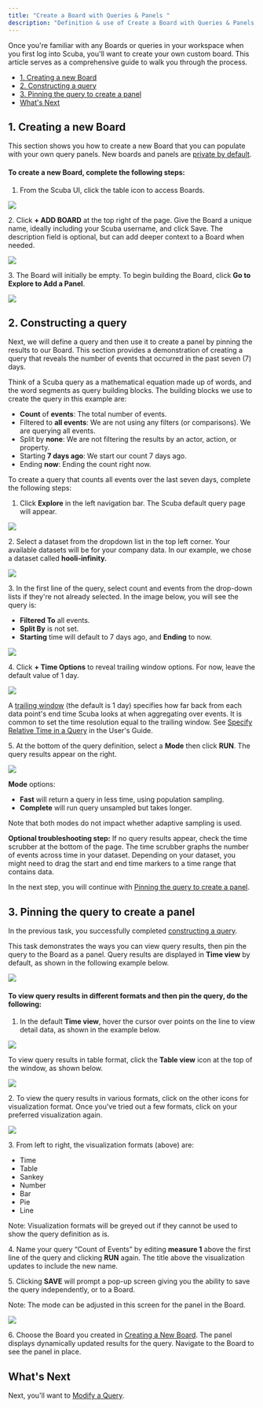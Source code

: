 ```yaml
---
title: "Create a Board with Queries & Panels "
description: "Definition & use of Create a Board with Queries & Panels "
---
```

Once you're familiar with any Boards or queries in your workspace when you first log into Scuba, you'll want to create your own custom board. This article serves as a comprehensive guide to walk you through the process.

- [1\. Creating a new Board](#1-creating-a-new-board)
- [2\. Constructing a query](#2-constructing-a-query)
- [3\. Pinning the query to create a panel](#3-pinning-the-query-to-create-a-panel)
- [What's Next](#whats-next)

## 1\. Creating a new Board

This section shows you how to create a new Board that you can populate with your own query panels. New boards and panels are [private by default](../../scuba-guides/scuba-user-guides/manage-your-created-objects/share-an-object-with-other-users).

#### To create a new Board, complete the following steps:

1. From the Scuba UI, click the table icon to access Boards.

![](./attachments/boards.png)

2\. Click **\+ ADD BOARD** at the top right of the page. Give the Board a unique name, ideally including your Scuba username, and click Save. The description field is optional, but can add deeper context to a Board when needed.

![](./attachments/Screenshot%202023-03-15%20at%205.15.41%20PM.png)

3\. The Board will initially be empty. To begin building the Board, click **Go to Explore to Add a Panel**.

![](./attachments/Screenshot%202023-03-15%20at%205.17.10%20PM.png)

## 2\. Constructing a query

Next, we will define a query and then use it to create a panel by pinning the results to our Board. This section provides a demonstration of creating a query that reveals the number of events that occurred in the past seven (7) days.

Think of a Scuba query as a mathematical equation made up of words, and the word segments as query building blocks. The building blocks we use to create the query in this example are:

- **Count** of **events**: The total number of events.
- Filtered to **all events**: We are not using any filters (or comparisons). We are querying all events.
- Split by **none**: We are not filtering the results by an actor, action, or property.
- Starting **7 days ago**: We start our count 7 days ago.
- Ending **now**: Ending the count right now.

To create a query that counts all events over the last seven days, complete the following steps:

1. Click **Explore** in the left navigation bar. The Scuba default query page will appear.

![](./attachments/explore.png)

2\. Select a dataset from the dropdown list in the top left corner. Your available datasets will be for your company data. In our example, we chose a dataset called **hooli-infinity.**

![](./attachments/hooli.png)

3\. In the first line of the query, select count and events from the drop-down lists if they're not already selected. In the image below, you will see the query is:

- **Filtered To** all events.
- **Split By** is not set.
- **Starting** time will default to 7 days ago, and **Ending** to now.

![](./attachments/S1.png)

4\. Click **\+ Time Options** to reveal trailing window options. For now, leave the default value of 1 day.

![](./attachments/2023-03-16_10-37-28.png)

A [trailing window](https://scuba.atlassian.net/wiki/spaces/GLOSSARY/pages/2160232532/Trailing+Window+v5) (the default is 1 day) specifies how far back from each data point's end time Scuba looks at when aggregating over events. It is common to set the time resolution equal to the trailing window. See [Specify Relative Time in a Query](../../scuba-guides/scuba-user-guides/build-queries-and-visualizations/specify-time-in-a-query) in the User's Guide.

5\. At the bottom of the query definition, select a **Mode** then click **RUN**. The query results appear on the right.

![](./attachments/2023-03-16_10-52-28.png)

**Mode** options:

- **Fast** will return a query in less time, using population sampling.
- **Complete** will run query unsampled but takes longer.

Note that both modes do not impact whether adaptive sampling is used.

**Optional troubleshooting step:** If no query results appear, check the time scrubber at the bottom of the page. The time scrubber graphs the number of events across time in your dataset. Depending on your dataset, you might need to drag the start and end time markers to a time range that contains data.

In the next step, you will continue with [Pinning the query to create a panel](#pinning-query).

## 3\. Pinning the query to create a panel

In the previous task, you successfully completed [constructing a query](#construct-query).

This task demonstrates the ways you can view query results, then pin the query to the Board as a panel. Query results are displayed in **Time view** by default, as shown in the following example below.

![](./attachments/2023-03-16_11-25-48.png)

#### To view query results in different formats and then pin the query, do the following:

1. In the default **Time view**, hover the cursor over points on the line to view detail data, as shown in the example below.

![](./attachments/2023-03-16_11-29-38%20(1).gif)

To view query results in table format, click the **Table view** icon at the top of the window, as shown below.  

![](./attachments/2023-03-24_11-03-19.png)

2\. To view the query results in various formats, click on the other icons for visualization format. Once you've tried out a few formats, click on your preferred visualization again.

![](./attachments/2023-03-16_11-41-01.png)

3\. From left to right, the visualization formats (above) are:

- Time
- Table
- Sankey
- Number
- Bar
- Pie
- Line

Note: Visualization formats will be greyed out if they cannot be used to show the query definition as is.

4\. Name your query “Count of Events” by editing **measure 1** above the first line of the query and clicking **RUN** again. The title above the visualization updates to include the new name.

5\. Clicking **SAVE** will prompt a pop-up screen giving you the ability to save the query independently, or to a Board.

Note: The mode can be adjusted in this screen for the panel in the Board.

![](./attachments/s12.png)

6\. Choose the Board you created in [Creating a New Board](#create-board). The panel displays dynamically updated results for the query. Navigate to the Board to see the panel in place.

## What's Next

Next, you'll want to [Modify a Query](../scuba-tutorials/modify-a-query).